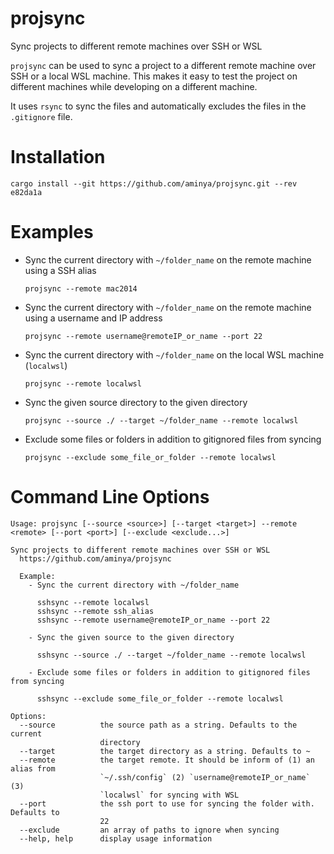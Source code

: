 # projsync

Sync projects to different remote machines over SSH or WSL

`projsync` can be used to sync a project to a different remote machine over SSH or a local WSL machine. This makes it easy to test the project on different machines while developing on a different machine.

It uses `rsync` to sync the files and automatically excludes the files in the `.gitignore` file.

# Installation

```shell
cargo install --git https://github.com/aminya/projsync.git --rev e82da1a
```

# Examples

- Sync the current directory with `~/folder_name` on the remote machine using a SSH alias

  ```shell
  projsync --remote mac2014
  ```

- Sync the current directory with `~/folder_name` on the remote machine using a username and IP address

  ```shell
  projsync --remote username@remoteIP_or_name --port 22
  ```

- Sync the current directory with `~/folder_name` on the local WSL machine (`localwsl`)

  ```shell
  projsync --remote localwsl
  ```

- Sync the given source directory to the given directory

  ```shell
  projsync --source ./ --target ~/folder_name --remote localwsl
  ```

- Exclude some files or folders in addition to gitignored files from syncing

  ```shell
  projsync --exclude some_file_or_folder --remote localwsl
  ```


# Command Line Options

```shell
Usage: projsync [--source <source>] [--target <target>] --remote <remote> [--port <port>] [--exclude <exclude...>]

Sync projects to different remote machines over SSH or WSL
  https://github.com/aminya/projsync

  Example:
    - Sync the current directory with ~/folder_name

      sshsync --remote localwsl
      sshsync --remote ssh_alias
      sshsync --remote username@remoteIP_or_name --port 22

    - Sync the given source to the given directory

      sshsync --source ./ --target ~/folder_name --remote localwsl

    - Exclude some files or folders in addition to gitignored files from syncing

      sshsync --exclude some_file_or_folder --remote localwsl

Options:
  --source          the source path as a string. Defaults to the current
                    directory
  --target          the target directory as a string. Defaults to ~
  --remote          the target remote. It should be inform of (1) an alias from
                    `~/.ssh/config` (2) `username@remoteIP_or_name` (3)
                    `localwsl` for syncing with WSL
  --port            the ssh port to use for syncing the folder with. Defaults to
                    22
  --exclude         an array of paths to ignore when syncing
  --help, help      display usage information
```
